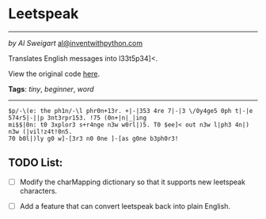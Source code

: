 # Leetspeak
___
_by Al Sweigart_ [al@inventwithpython.com](mailto:al@inventwithpython.com)

Translates English messages into l33t5p34]<.

View the original code [here](https://nostarch.com/big-book-small-python-projects).

**Tags**: _tiny_, _beginner_, _word_

___

```
$p/-\(e: the ph1n/-\l phr0n+13r. +|-|353 4re 7|-|3 \/0y4ge5 0ph t|-|e 574r5|-||p 3nt3rpr153. !75 (0n+|n|_|ing
mi$$|0n: t0 3xplor3 s+r4nge n3w w0rl|)5. T0 $ee]< out n3w l|ph3 4n|) n3w (|vil!z4t!0n5.
70 b0l|)ly g0 w]-[3r3 n0 0ne ]-[as g0ne b3ph0r3!
```

## TODO List:

* [ ] Modify the charMapping dictionary so that it supports new leetspeak characters.
* [ ] Add a feature that can convert leetspeak back into plain English.

